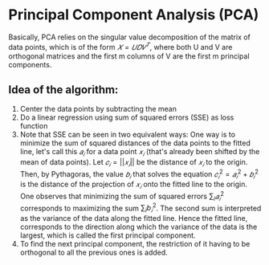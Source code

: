 # Principal Component Analysis (PCA)
Basically, PCA relies on the singular value decomposition of the matrix of data points, which is of the form  $𝑋=𝑈𝐷𝑉^𝑇$, where both U and V are orthogonal matrices and the first m columns of V are the first m principal components.

## Idea of the algorithm:

1. Center the data points by subtracting the mean
2. Do a linear regression using sum of squared errors (SSE) as loss function
3. Note that SSE can be seen in two equivalent ways: 
One way is to minimize the sum of squared distances of the data points to the fitted line, let's call this  $𝑎_𝑖$ for a data point  $𝑥_𝑖$
(that's already been shifted by the mean of data points). 
Let  $𝑐_𝑖=||𝑥_𝑖||$ be the distance of  $𝑥_𝑖$ to the origin. 
Then, by Pythagoras, the value $𝑏_𝑖$ that solves the equation  $𝑐_𝑖^2=𝑎_𝑖^2+𝑏_𝑖^2$ is the distance of the projection of  $𝑥_𝑖$ onto the fitted line to the origin. 
One observes that minimizing the sum of squared errors  $\sum_i{𝑎_𝑖^2}$ corresponds to maximizing the sum $\sum_i{b_𝑖^2}$. 
The second sum is interpreted as the variance of the data along the fitted line. 
Hence the fitted line, corresponds to the direction along which the variance of the data is the largest, which is called the first principal component.
4. To find the next principal component, the restriction of it having to be orthogonal to all the previous ones is added.
